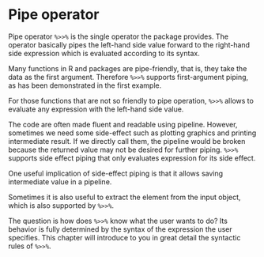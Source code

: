 # Pipe operator

Pipe operator `%>>%` is the single operator the package provides. The operator basically pipes the left-hand side value forward to the right-hand side expression which is evaluated according to its syntax.

Many functions in R and packages are pipe-friendly, that is, they take the data as the first argument. Therefore `%>>%` supports first-argument piping, as has been demonstrated in the first example.

For those functions that are not so friendly to pipe operation, `%>>%` allows to evaluate any expression with the left-hand side value.

The code are often made fluent and readable using pipeline. However, sometimes we need some side-effect such as plotting graphics and printing intermediate result. If we directly call them, the pipeline would be broken because the returned value may not be desired for further piping. `%>>%` supports side effect piping that only evaluates expression for its side effect.

One useful implication of side-effect piping is that it allows saving intermediate value in a pipeline.

Sometimes it is also useful to extract the element from the input object, which is also supported by `%>>%`.

The question is how does `%>>%` know what the user wants to do? Its behavior is fully determined by the syntax of the expression the user specifies. This chapter will introduce to you in great detail the syntactic rules of `%>>%`.
